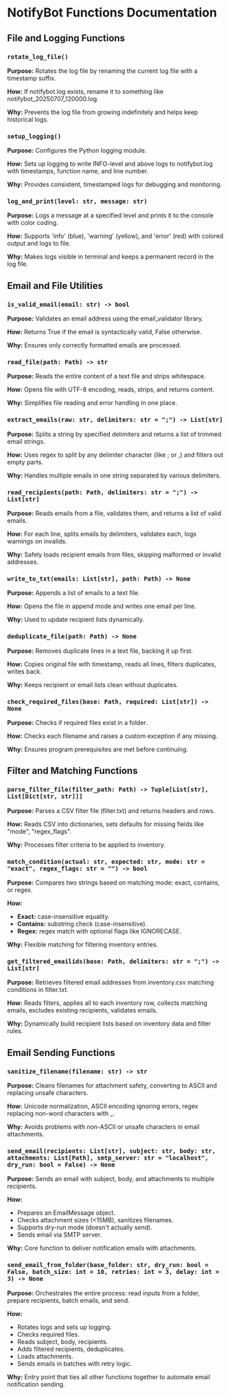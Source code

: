 # NotifyBot Functions Documentation

## File and Logging Functions

### `rotate_log_file()`
**Purpose:** Rotates the log file by renaming the current log file with a timestamp suffix.

**How:** If notifybot.log exists, rename it to something like notifybot_20250707_120000.log.

**Why:** Prevents the log file from growing indefinitely and helps keep historical logs.

### `setup_logging()`
**Purpose:** Configures the Python logging module.

**How:** Sets up logging to write INFO-level and above logs to notifybot.log with timestamps, function name, and line number.

**Why:** Provides consistent, timestamped logs for debugging and monitoring.

### `log_and_print(level: str, message: str)`
**Purpose:** Logs a message at a specified level and prints it to the console with color coding.

**How:** Supports 'info' (blue), 'warning' (yellow), and 'error' (red) with colored output and logs to file.

**Why:** Makes logs visible in terminal and keeps a permanent record in the log file.

## Email and File Utilities

### `is_valid_email(email: str) -> bool`
**Purpose:** Validates an email address using the email_validator library.

**How:** Returns True if the email is syntactically valid, False otherwise.

**Why:** Ensures only correctly formatted emails are processed.

### `read_file(path: Path) -> str`
**Purpose:** Reads the entire content of a text file and strips whitespace.

**How:** Opens file with UTF-8 encoding, reads, strips, and returns content.

**Why:** Simplifies file reading and error handling in one place.

### `extract_emails(raw: str, delimiters: str = ";") -> List[str]`
**Purpose:** Splits a string by specified delimiters and returns a list of trimmed email strings.

**How:** Uses regex to split by any delimiter character (like ; or ,) and filters out empty parts.

**Why:** Handles multiple emails in one string separated by various delimiters.

### `read_recipients(path: Path, delimiters: str = ";") -> List[str]`
**Purpose:** Reads emails from a file, validates them, and returns a list of valid emails.

**How:** For each line, splits emails by delimiters, validates each, logs warnings on invalids.

**Why:** Safely loads recipient emails from files, skipping malformed or invalid addresses.

### `write_to_txt(emails: List[str], path: Path) -> None`
**Purpose:** Appends a list of emails to a text file.

**How:** Opens the file in append mode and writes one email per line.

**Why:** Used to update recipient lists dynamically.

### `deduplicate_file(path: Path) -> None`
**Purpose:** Removes duplicate lines in a text file, backing it up first.

**How:** Copies original file with timestamp, reads all lines, filters duplicates, writes back.

**Why:** Keeps recipient or email lists clean without duplicates.

### `check_required_files(base: Path, required: List[str]) -> None`
**Purpose:** Checks if required files exist in a folder.

**How:** Checks each filename and raises a custom exception if any missing.

**Why:** Ensures program prerequisites are met before continuing.

## Filter and Matching Functions

### `parse_filter_file(filter_path: Path) -> Tuple[List[str], List[Dict[str, str]]]`
**Purpose:** Parses a CSV filter file (filter.txt) and returns headers and rows.

**How:** Reads CSV into dictionaries, sets defaults for missing fields like "mode", "regex_flags".

**Why:** Processes filter criteria to be applied to inventory.

### `match_condition(actual: str, expected: str, mode: str = "exact", regex_flags: str = "") -> bool`
**Purpose:** Compares two strings based on matching mode: exact, contains, or regex.

**How:**
- **Exact:** case-insensitive equality.
- **Contains:** substring check (case-insensitive).
- **Regex:** regex match with optional flags like IGNORECASE.

**Why:** Flexible matching for filtering inventory entries.

### `get_filtered_emailids(base: Path, delimiters: str = ";") -> List[str]`
**Purpose:** Retrieves filtered email addresses from inventory.csv matching conditions in filter.txt.

**How:** Reads filters, applies all to each inventory row, collects matching emails, excludes existing recipients, validates emails.

**Why:** Dynamically build recipient lists based on inventory data and filter rules.

## Email Sending Functions

### `sanitize_filename(filename: str) -> str`
**Purpose:** Cleans filenames for attachment safety, converting to ASCII and replacing unsafe characters.

**How:** Unicode normalization, ASCII encoding ignoring errors, regex replacing non-word characters with _.

**Why:** Avoids problems with non-ASCII or unsafe characters in email attachments.

### `send_email(recipients: List[str], subject: str, body: str, attachments: List[Path], smtp_server: str = "localhost", dry_run: bool = False) -> None`
**Purpose:** Sends an email with subject, body, and attachments to multiple recipients.

**How:**
- Prepares an EmailMessage object.
- Checks attachment sizes (<15MB), sanitizes filenames.
- Supports dry-run mode (doesn't actually send).
- Sends email via SMTP server.

**Why:** Core function to deliver notification emails with attachments.

### `send_email_from_folder(base_folder: str, dry_run: bool = False, batch_size: int = 10, retries: int = 3, delay: int = 3) -> None`
**Purpose:** Orchestrates the entire process: read inputs from a folder, prepare recipients, batch emails, and send.

**How:**
- Rotates logs and sets up logging.
- Checks required files.
- Reads subject, body, recipients.
- Adds filtered recipients, deduplicates.
- Loads attachments.
- Sends emails in batches with retry logic.

**Why:** Entry point that ties all other functions together to automate email notification sending.
